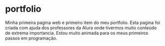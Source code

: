 # portfolio
Minha primeira pagina web e primeiro item do meu portfolio.
Esta pagina foi criada com ajuda dos professores da Alura onde tivermos muito conteúdo de extrema importancia.
Estou muito animada para os meus primeiros passos em programação.
